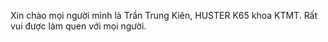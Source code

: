 Xin chào mọi người mình là Trần Trung Kiên, HUSTER K65 khoa KTMT.
Rất vui được làm quen với mọi người.